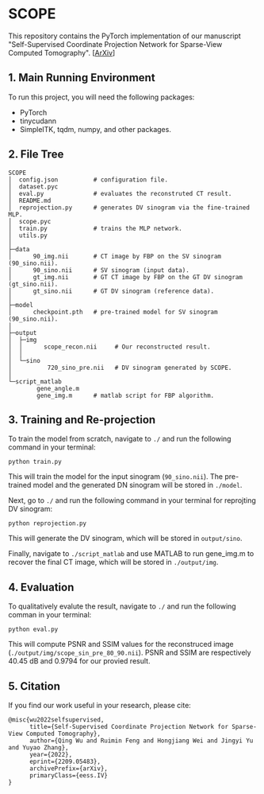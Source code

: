 # SCOPE

This repository contains the PyTorch implementation of our manuscript "Self-Supervised Coordinate Projection Network for Sparse-View Computed Tomography". [[ArXiv](https://arxiv.org/abs/2209.05483)]

## 1.  Main Running Environment

To run this project, you will need the following packages:
- PyTorch
- tinycudann
- SimpleITK, tqdm, numpy, and other packages.

## 2. File Tree

```text
SCOPE
│  config.json          # configuration file.
│  dataset.pyc
│  eval.py              # evaluates the reconstruted CT result.
│  README.md
│  reprojection.py      # generates DV sinogram via the fine-trained MLP.
│  scope.pyc
│  train.py             # trains the MLP network.
│  utils.py
│
├─data
│      90_img.nii       # CT image by FBP on the SV sinogram (90_sino.nii).
│      90_sino.nii      # SV sinogram (input data).
│      gt_img.nii       # GT CT image by FBP on the GT DV sinogram (gt_sino.nii).
│      gt_sino.nii      # GT DV sinogram (reference data).
│
├─model
│      checkpoint.pth   # pre-trained model for SV sinogram (90_sino.nii).
│
├─output
│  ├─img
│  │      scope_recon.nii     # Our reconstructed result.
│  │
│  └─sino
│          720_sino_pre.nii   # DV sinogram generated by SCOPE.
│
└─script_matlab
        gene_angle.m
        gene_img.m      # matlab script for FBP algorithm.
```

## 3. Training and Re-projection

To train the model from scratch, navigate to `./` and run the following command in your terminal:
```shell
python train.py
```
This will train the model for the input sinogram (`90_sino.nii`). The pre-trained model and the generated DN sinogram will be stored in `./model`.

Next, go to `./` and run the following command in your terminal for reprojting DV sinogram:
```shell
python reprojection.py
```
This will generate the DV sinogram, which will be stored in `output/sino`.

Finally, navigate to `./script_matlab` and use MATLAB to run gene_img.m to recover the final CT image, which will be stored in `./output/img`.

## 4. Evaluation

To qualitatively evalute the result, navigate to `./` and run the following comman in your terminal:
```shell
python eval.py
```
This will compute PSNR and SSIM values for the reconstruced image (`./output/img/scope_sin_pre_80_90.nii`). PSNR and SSIM are respectively 40.45 dB and 0.9794 for our provied result. 

## 5. Citation

If you find our work useful in your research, please cite:

```
@misc{wu2022selfsupervised,
      title={Self-Supervised Coordinate Projection Network for Sparse-View Computed Tomography}, 
      author={Qing Wu and Ruimin Feng and Hongjiang Wei and Jingyi Yu and Yuyao Zhang},
      year={2022},
      eprint={2209.05483},
      archivePrefix={arXiv},
      primaryClass={eess.IV}
}
```

